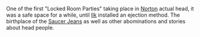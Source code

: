 One of the first "Locked Room Parties" taking place in [Norton](NortonOfBeastmasters) actual head, it was a safe space for a while, until [Ilk](IlkandacianOfCara) installed an ejection method.  The birthplace of the [Saucer Jeans](JeanOfFlorimel) as well as other abominations and stories about head people.

